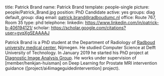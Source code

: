 title: Patrick Brand
name: Patrick Brand
template: people-single
picture: people/Patrick_Brand.jpg
position: PhD Candidate
active: yes
groups: diag
default_group: diag
email: patrick.brand@radboudumc.nl
office: Route 767, Room 35
type: phd
telephone: 
linkedin: https://www.linkedin.com/in/patrick-b-406194121/
scholar: https://scholar.google.com/citations?user=gvqXgSEAAAAJ

Patrick Brand is a PhD student at the Department of Radiology of [Radboud university medical center](https://www.radboudumc.nl/research), Nijmegen. He studied Computer Science at Delft University of Technology. In January 2019 he started his PhD project at [Diagnostic Image Analysis Group](http://www.diagnijmegen.nl/). He works under supervision of [member/henkjan-huisman] on Deep Learning for Prostate MRI intervention guidance ([project/ai4imageguidedintervention] project).
